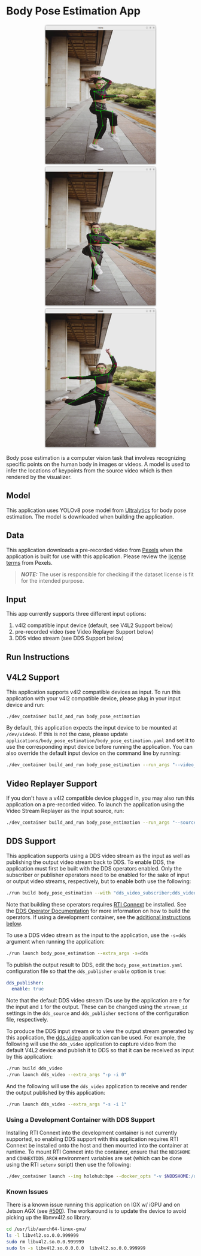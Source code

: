 # Body Pose Estimation App
<div align="center">
    <img src="./docs/1.png" width="300" height="375">
    <img src="./docs/2.png" width="300" height="375">
    <img src="./docs/3.png" width="300" height="375">
</div>

Body pose estimation is a computer vision task that involves recognizing specific points on the human body in images or videos.
A model is used to infer the locations of keypoints from the source video which is then rendered by the visualizer. 

## Model

This application uses YOLOv8 pose model from [Ultralytics](https://docs.ultralytics.com/tasks/pose/) for body pose estimation.
The model is downloaded when building the application.

## Data

This application downloads a pre-recorded video from [Pexels](https://www.pexels.com/video/a-woman-showing-her-ballet-skill-in-turning-one-footed-5385885/) when the application is built for use with this application.  Please review the [license terms](https://www.pexels.com/license/) from Pexels.

> **_NOTE:_** The user is responsible for checking if the dataset license is fit for the intended purpose.

## Input

This app currently supports three different input options:

1. v4l2 compatible input device (default, see V4L2 Support below)
2. pre-recorded video (see Video Replayer Support below)
3. DDS video stream (see DDS Support below)

## Run Instructions

## V4L2 Support

This application supports v4l2 compatible devices as input.  To run this application with your v4l2 compatible device,
please plug in your input device and run:
```sh
./dev_container build_and_run body_pose_estimation
```

By default, this application expects the input device to be mounted at `/dev/video0`.  If this is not the case, please update
`applications/body_pose_estimation/body_pose_estimation.yaml` and set it to use the corresponding input device before
running the application.  You can also override the default input device on the command line by running:
```sh
./dev_container build_and_run body_pose_estimation --run_args "--video_device /dev/video0"
```

## Video Replayer Support

If you don't have a v4l2 compatible device plugged in, you may also run this application on a pre-recorded video.
To launch the application using the Video Stream Replayer as the input source, run:

```sh
./dev_container build_and_run body_pose_estimation --run_args "--source replayer"
```

## DDS Support

This application supports using a DDS video stream as the input as well as
publishing the output video stream back to DDS. To enable DDS, the application
must first be built with the DDS operators enabled. Only the subscriber or
publisher operators need to be enabled for the sake of input or output video
streams, respectively, but to enable both use the following:

```sh
./run build body_pose_estimation --with "dds_video_subscriber;dds_video_publisher"
```

Note that building these operators requires [RTI Connext](https://content.rti.com/l/983311/2024-04-30/pz1wms)
be installed. See the [DDS Operator Documentation](../../operators/dds/README.md)
for more information on how to build the operators. If using a development
container, see the [additional instructions below](#using-a-development-container-with-dds-support).

To use a DDS video stream as the input to the application, use the `-s=dds`
argument when running the application:

```sh
./run launch body_pose_estimation --extra_args -s=dds
```

To publish the output result to DDS, edit the `body_pose_estimation.yaml`
configuration file so that the `dds_publisher` `enable` option is `true`:

```yaml
dds_publisher:
  enable: true
```

Note that the default DDS video stream IDs use by the application are `0` for
the input and `1` for the output. These can be changed using the `stream_id`
settings in the `dds_source` and `dds_publisher` sections of the configuration
file, respectively.

To produce the DDS input stream or to view the output stream generated by this
application, the [dds_video](../dds_video/README.md) application can be used.
For example, the following will use the `dds_video` application to capture
video from the default V4L2 device and publish it to DDS so that it can be
received as input by this application:

```sh
./run build dds_video
./run launch dds_video --extra_args "-p -i 0"
```

And the following will use the `dds_video` application to receive and render
the output published by this application:


```sh
./run launch dds_video --extra_args "-s -i 1"
```

### Using a Development Container with DDS Support

Installing RTI Connext into the development container is not currently
supported, so enabling DDS support with this application requires RTI Connext
be installed onto the host and then mounted into the container at runtime.
To mount RTI Connext into the container, ensure that the `NDDSHOME` and
`CONNEXTDDS_ARCH` environment variables are set (which can be done using the RTI
`setenv` script) then use the following:

```sh
./dev_container launch --img holohub:bpe --docker_opts "-v $NDDSHOME:/opt/dds -e NDDSHOME=/opt/dds -e CONNEXTDDS_ARCH=$CONNEXTDDS_ARCH"
```

### Known Issues

There is a known issue running this application on IGX w/ iGPU and on Jetson AGX (see [#500](https://github.com/nvidia-holoscan/holohub/issues/500)).
The workaround is to update the device to avoid picking up the libnvv4l2.so library.

```bash
cd /usr/lib/aarch64-linux-gnu/
ls -l libv4l2.so.0.0.999999
sudo rm libv4l2.so.0.0.999999
sudo ln -s libv4l2.so.0.0.0.0  libv4l2.so.0.0.999999
```
